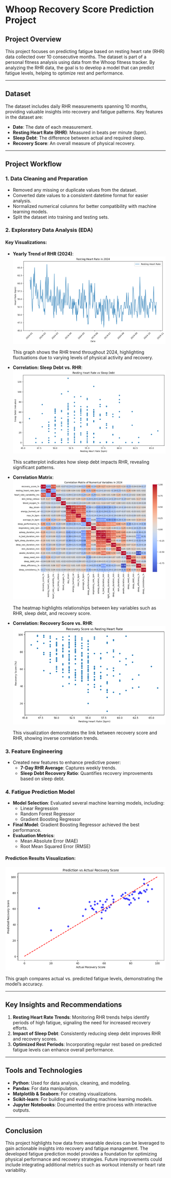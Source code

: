# Whoop Recovery Score Prediction Project

## Project Overview

This project focuses on predicting fatigue based on resting heart rate (RHR) data collected over 10 consecutive months. The dataset is part of a personal fitness analysis using data from the Whoop fitness tracker. By analyzing the RHR data, the goal is to develop a model that can predict fatigue levels, helping to optimize rest and performance.

---

## Dataset

The dataset includes daily RHR measurements spanning 10 months, providing valuable insights into recovery and fatigue patterns. Key features in the dataset are:

- **Date**: The date of each measurement.
- **Resting Heart Rate (RHR)**: Measured in beats per minute (bpm).
- **Sleep Debt**: The difference between actual and required sleep.
- **Recovery Score**: An overall measure of physical recovery.

---

## Project Workflow

### **1. Data Cleaning and Preparation**

- Removed any missing or duplicate values from the dataset.
- Converted date values to a consistent datetime format for easier analysis.
- Normalized numerical columns for better compatibility with machine learning models.
- Split the dataset into training and testing sets.

### **2. Exploratory Data Analysis (EDA)**

#### Key Visualizations:

- **Yearly Trend of RHR (2024)**:
  ![Yearly RHR](https://github.com/charlesdaigre/PROJECT_WHOOP/blob/main/RHR_2024.png)
  
  This graph shows the RHR trend throughout 2024, highlighting fluctuations due to varying levels of physical activity and recovery.

- **Correlation: Sleep Debt vs. RHR**:
  ![Sleep Debt vs. RHR](https://github.com/charlesdaigre/PROJECT_WHOOP/blob/main/correlation_RHR_SLEPTDEPT.png)
  
  This scatterplot indicates how sleep debt impacts RHR, revealing significant patterns.

- **Correlation Matrix**:
  ![Correlation Matrix](https://github.com/charlesdaigre/PROJECT_WHOOP/blob/main/matrix.png)
  
  The heatmap highlights relationships between key variables such as RHR, sleep debt, and recovery score.

- **Correlation: Recovery Score vs. RHR**:
  ![Recovery Score vs. RHR](https://github.com/charlesdaigre/PROJECT_WHOOP/blob/main/rcovery_score_RHR.png)
  
  This visualization demonstrates the link between recovery score and RHR, showing inverse correlation trends.

### **3. Feature Engineering**

- Created new features to enhance predictive power:
  - **7-Day RHR Average**: Captures weekly trends.
  - **Sleep Debt Recovery Ratio**: Quantifies recovery improvements based on sleep debt.

### **4. Fatigue Prediction Model**

- **Model Selection**: Evaluated several machine learning models, including:
  - Linear Regression
  - Random Forest Regressor
  - Gradient Boosting Regressor
- **Final Model**: Gradient Boosting Regressor achieved the best performance.
- **Evaluation Metrics**:
  - Mean Absolute Error (MAE)
  - Root Mean Squared Error (RMSE)

#### Prediction Results Visualization:
![Prediction Results](https://github.com/charlesdaigre/PROJECT_WHOOP/blob/main/prediction_recovery.png)

This graph compares actual vs. predicted fatigue levels, demonstrating the model’s accuracy.

---

## Key Insights and Recommendations

1. **Resting Heart Rate Trends**: Monitoring RHR trends helps identify periods of high fatigue, signaling the need for increased recovery efforts.
2. **Impact of Sleep Debt**: Consistently reducing sleep debt improves RHR and recovery scores.
3. **Optimized Rest Periods**: Incorporating regular rest based on predicted fatigue levels can enhance overall performance.

---

## Tools and Technologies

- **Python**: Used for data analysis, cleaning, and modeling.
- **Pandas**: For data manipulation.
- **Matplotlib & Seaborn**: For creating visualizations.
- **Scikit-learn**: For building and evaluating machine learning models.
- **Jupyter Notebooks**: Documented the entire process with interactive outputs.

---

## Conclusion

This project highlights how data from wearable devices can be leveraged to gain actionable insights into recovery and fatigue management. The developed fatigue prediction model provides a foundation for optimizing physical performance and recovery strategies. Future improvements could include integrating additional metrics such as workout intensity or heart rate variability.

